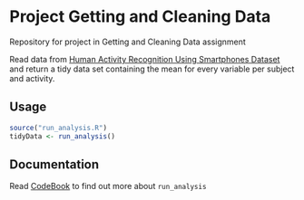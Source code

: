 Project Getting and Cleaning Data
=================================

Repository for project in Getting and Cleaning Data assignment

Read data from [Human Activity Recognition Using Smartphones Dataset](http://archive.ics.uci.edu/ml/datasets/Human+Activity+Recognition+Using+Smartphones) and return a tidy data set containing the mean for every variable per subject and activity.

Usage
-----

``` R
source("run_analysis.R")
tidyData <- run_analysis()
```

Documentation
-------------

Read [CodeBook](CodeBook.md) to find out more about `run_analysis`
